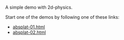 A simple demo with 2d-physics.

Start one of the demos by following one of these links:  
- [absplat-01.html](https://fccm2.github.io/abstract-platform/absplat.html)
- [absplat-02.html](https://fccm2.github.io/abstract-platform/absplat02.html)

